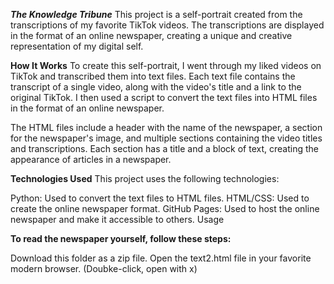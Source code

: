 ***The Knowledge Tribune***
This project is a self-portrait created from the transcriptions of my favorite TikTok videos. The transcriptions are displayed in the format of an online newspaper, creating a unique and creative representation of my digital self.



**How It Works**
To create this self-portrait, I went through my liked videos on TikTok and transcribed them into text files. Each text file contains the transcript of a single video, along with the video's title and a link to the original TikTok. I then used a script to convert the text files into HTML files in the format of an online newspaper.



The HTML files include a header with the name of the newspaper, a section for the newspaper's image, and multiple sections containing the video titles and transcriptions. Each section has a title and a block of text, creating the appearance of articles in a newspaper.



**Technologies Used**
This project uses the following technologies:

Python: Used to convert the text files to HTML files.
HTML/CSS: Used to create the online newspaper format.
GitHub Pages: Used to host the online newspaper and make it accessible to others.
Usage


**To read the newspaper yourself, follow these steps:**


Download this folder as a zip file.
Open the text2.html file in your favorite modern browser. (Doubke-click, open with x)
